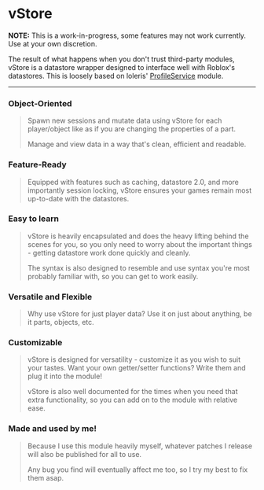 # vStore
**NOTE:** This is a work-in-progress, some features may not work currently. Use at your own discretion.

The result of what happens when you don't trust third-party modules, vStore is a datastore wrapper designed to interface well with Roblox's datastores. This is loosely based on loleris' [ProfileService](https://github.com/MadStudioRoblox/ProfileService) module.

--------

### **Object-Oriented**
> Spawn new sessions and mutate data using vStore for each player/object like as if you are changing the properties of a part. 
> 
> Manage and view data in a way that's clean, efficient and readable.

### **Feature-Ready**
> Equipped with features such as caching, datastore 2.0, and more importantly session locking, vStore ensures your games remain most up-to-date with the datastores.

### **Easy to learn**
> vStore is heavily encapsulated and does the heavy lifting behind the scenes for you, so you only need to worry about the important things - getting datastore work done quickly and cleanly.
> 
> The syntax is also designed to resemble and use syntax you're most probably familiar with, so you can get to work easily.

### **Versatile and Flexible**
> Why use vStore for just player data? Use it on just about anything, be it parts, objects, etc.

### **Customizable**
> vStore is designed for versatility - customize it as you wish to suit your tastes. Want your own getter/setter functions? Write them and plug it into the module! 
> 
> vStore is also well documented for the times when you need that extra functionality, so you can add on to the module with relative ease.

### **Made and used by me!**
> Because I use this module heavily myself, whatever patches I release will also be published for all to use. 
> 
> Any bug you find will eventually affect me too, so I try my best to fix them asap.
